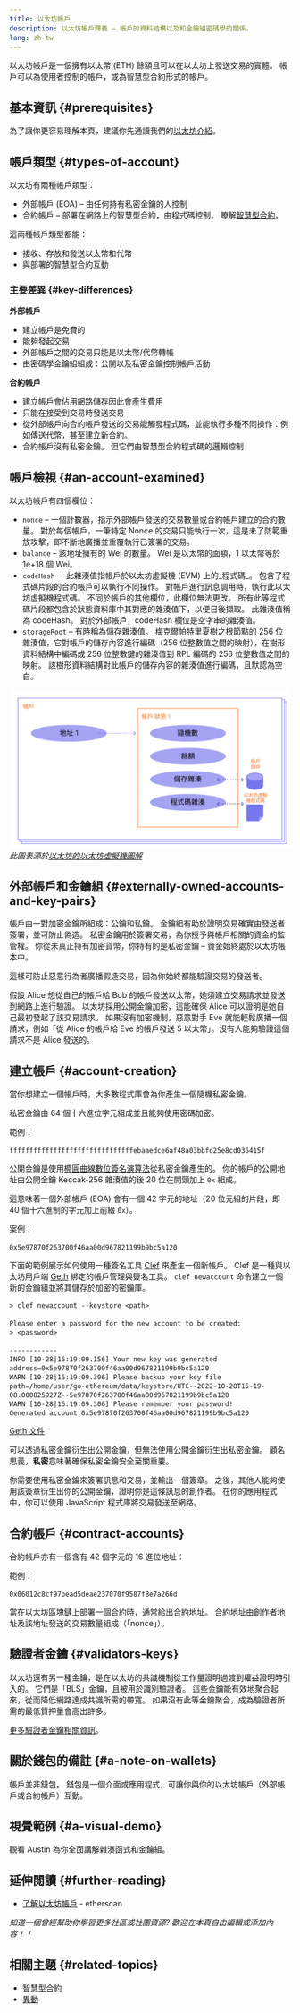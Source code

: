 ```yaml
---
title: 以太坊帳戶
description: 以太坊帳戶釋義 — 帳戶的資料結構以及和金鑰組密碼學的關係。
lang: zh-tw
---
```


以太坊帳戶是一個擁有以太幣 (ETH) 餘額且可以在以太坊上發送交易的實體。 帳戶可以為使用者控制的帳戶，或為智慧型合約形式的帳戶。

## 基本資訊 {#prerequisites}

為了讓你更容易理解本頁，建議你先通讀我們的[以太坊介紹](/developers/docs/intro-to-ethereum/)。

## 帳戶類型 {#types-of-account}

以太坊有兩種帳戶類型：

- 外部帳戶 (EOA) – 由任何持有私密金鑰的人控制
- 合約帳戶 – 部署在網路上的智慧型合約，由程式碼控制。 瞭解[智慧型合約](/developers/docs/smart-contracts/)。

這兩種帳戶類型都能：

- 接收、存放和發送以太幣和代幣
- 與部署的智慧型合約互動

### 主要差異 {#key-differences}

**外部帳戶**

- 建立帳戶是免費的
- 能夠發起交易
- 外部帳戶之間的交易只能是以太幣/代幣轉帳
- 由密碼學金鑰組組成：公開以及私密金鑰控制帳戶活動

**合約帳戶**

- 建立帳戶會佔用網路儲存因此會產生費用
- 只能在接受到交易時發送交易
- 從外部帳戶向合約帳戶發送的交易能觸發程式碼，並能執行多種不同操作：例如傳送代幣，甚至建立新合約。
- 合約帳戶沒有私密金鑰。 但它們由智慧型合約程式碼的邏輯控制

## 帳戶檢視 {#an-account-examined}

以太坊帳戶有四個欄位：

- `nonce` – 一個計數器，指示外部帳戶發送的交易數量或合約帳戶建立的合約數量。 對於每個帳戶，一筆特定 Nonce 的交易只能執行一次，這是未了防範重放攻擊，即不斷地廣播並重覆執行已簽署的交易。
- `balance` – 該地址擁有的 Wei 的數量。 Wei 是以太幣的面額，1 以太幣等於1e+18 個 Wei。
- `codeHash` -- 此雜湊值指帳戶於以太坊虛擬機 (EVM) 上的_程式碼_。 包含了程式碼片段的合約帳戶可以執行不同操作。 對帳戶進行訊息調用時，執行此以太坊虛擬機程式碼。 不同於帳戶的其他欄位，此欄位無法更改。 所有此等程式碼片段都包含於狀態資料庫中其對應的雜湊值下，以便日後擷取。 此雜湊值稱為 codeHash。 對於外部帳戶，codeHash 欄位是空字串的雜湊值。
- `storageRoot` – 有時稱為儲存雜湊值。 梅克爾帕特里夏樹之根節點的 256 位雜湊值，它對帳戶的儲存內容進行編碼（256 位整數值之間的映射），在樹形資料結構中編碼成 256 位整數鍵的雜湊值到 RPL 編碼的 256 位整數值之間的映射。 該樹形資料結構對此帳戶的儲存內容的雜湊值進行編碼，且默認為空白。

![顯示帳戶組成結構的圖表](./accounts.png) _此圖表源於[以太坊的以太坊虛擬機圖解](https://takenobu-hs.github.io/downloads/ethereum_evm_illustrated.pdf)_

## 外部帳戶和金鑰組 {#externally-owned-accounts-and-key-pairs}

帳戶由一對加密金鑰所組成：公鑰和私鑰。 金鑰組有助於證明交易確實由發送者簽署，並可防止偽造。 私密金鑰用於簽署交易，為你授予與帳戶相關的資金的監管權。 你從未真正持有加密貨幣，你持有的是私密金鑰 – 資金始終處於以太坊帳本中。

這樣可防止惡意行為者廣播假造交易，因為你始終都能驗證交易的發送者。

假設 Alice 想從自己的帳戶給 Bob 的帳戶發送以太幣，她須建立交易請求並發送到網路上進行驗證。 以太坊採用公開金鑰加密，這能確保 Alice 可以證明是她自己最初發起了該交易請求。 如果沒有加密機制，惡意對手 Eve 就能輕鬆廣播一個請求，例如「從 Alice 的帳戶給 Eve 的帳戶發送 5 以太幣」。沒有人能夠驗證這個請求不是 Alice 發送的。

## 建立帳戶 {#account-creation}

當你想建立一個帳戶時，大多數程式庫會為你產生一個隨機私密金鑰。

私密金鑰由 64 個十六進位字元組成並且能夠使用密碼加密。

範例：

`fffffffffffffffffffffffffffffffebaaedce6af48a03bbfd25e8cd036415f`

公開金鑰是使用[橢圓曲線數位簽名演算法](https://wikipedia.org/wiki/Elliptic_Curve_Digital_Signature_Algorithm)從私密金鑰產生的。 你的帳戶的公開地址由公開金鑰 Keccak-256 雜湊值的後 20 位在開頭加上 `0x` 組成。

這意味著一個外部帳戶 (EOA) 會有一個 42 字元的地址（20 位元組的片段，即 40 個十六進制的字元加上前綴 `0x`）。

案例：

`0x5e97870f263700f46aa00d967821199b9bc5a120`

下面的範例展示如何使用一種簽名工具 [Clef](https://geth.ethereum.org/docs/tools/clef/introduction) 來產生一個新帳戶。 Clef 是一種與以太坊用戶端 [Geth](https://geth.ethereum.org) 綁定的帳戶管理與簽名工具。 `clef newaccount` 命令建立一個新的金鑰組並將其儲存於加密的密鑰庫。

```
> clef newaccount --keystore <path>

Please enter a password for the new account to be created:
> <password>

------------
INFO [10-28|16:19:09.156] Your new key was generated       address=0x5e97870f263700f46aa00d967821199b9bc5a120
WARN [10-28|16:19:09.306] Please backup your key file      path=/home/user/go-ethereum/data/keystore/UTC--2022-10-28T15-19-08.000825927Z--5e97870f263700f46aa00d967821199b9bc5a120
WARN [10-28|16:19:09.306] Please remember your password!
Generated account 0x5e97870f263700f46aa00d967821199b9bc5a120
```

[Geth 文件](https://geth.ethereum.org/docs)

可以透過私密金鑰衍生出公開金鑰，但無法使用公開金鑰衍生出私密金鑰。 顧名思義，**私密**意味著確保私密金鑰安全至關重要。

你需要使用私密金鑰來簽署訊息和交易，並輸出一個簽章。 之後，其他人能夠使用該簽章衍生出你的公開金鑰，證明你是這條訊息的創作者。 在你的應用程式中，你可以使用 JavaScript 程式庫將交易發送至網路。

## 合約帳戶 {#contract-accounts}

合約帳戶亦有一個含有 42 個字元的 16 進位地址：

範例：

`0x06012c8cf97bead5deae237070f9587f8e7a266d`

當在以太坊區塊鏈上部署一個合約時，通常給出合約地址。 合約地址由創作者地址及該地址發送的交易數量組成（「nonce」）。

## 驗證者金鑰 {#validators-keys}

以太坊還有另一種金鑰，是在以太坊的共識機制從工作量證明過渡到權益證明時引入的。 它們是「BLS」金鑰，且被用於識別驗證者。 這些金鑰能有效地聚合起來，從而降低網路達成共識所需的帶寬。 如果沒有此等金鑰聚合，成為驗證者所需的最低質押量會高出許多。

[更多驗證者金鑰相關資訊](/developers/docs/consensus-mechanisms/pos/keys/)。

## 關於錢包的備註 {#a-note-on-wallets}

帳戶並非錢包。 錢包是一個介面或應用程式，可讓你與你的以太坊帳戶（外部帳戶或合約帳戶）互動。

## 視覺範例 {#a-visual-demo}

觀看 Austin 為你全面講解雜湊函式和金鑰組。

<YouTube id="QJ010l-pBpE" />

<YouTube id="9LtBDy67Tho" />

## 延伸閱讀 {#further-reading}

- [了解以太坊帳戶](https://info.etherscan.com/understanding-ethereum-accounts/) - etherscan

_知道一個曾經幫助你學習更多社區或社團資源? 歡迎在本頁自由編輯或添加內容！！_

## 相關主題 {#related-topics}

- [智慧型合約](/developers/docs/smart-contracts/)
- [異動](/developers/docs/transactions/)

